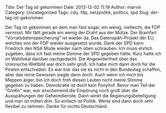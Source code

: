 Title: Der Tag ist gekommen
Date: 2013-12-02 11:19
Author: marvin
Category: Uncategorized
Tags: cdu, fdp, netzpolitik, politics, spd
Slug: der-tag-ist-gekommen

Der Tag ist gekommen an dem man fast sogar, ein wenig, vielleicht, die
FDP vermisst. Mir fällt gerade ein wenig der Draht aus der Mütze. Der
Brainfart "Vorratsdatenspeicherung" ist wieder da. Das Datenspäh-Projekt
der EU, welches von der FDP wieder ausgesetzt wurde. Dank der SPD kann
Friedrich den NSA Mode wieder nach oben schrauben. Ich muss ehrlich
zugeben, dass ich fast meine Stimme der SPD gegeben hätte. Kurz hatte
ich im Wahllokal darüber nachgedacht. Die Angewidertheit über das
Unionsche-Weltbild war doch sehr groß. Ich habe mich dann doch für die
Piraten entschieden. Es war klar das sie es nicht in den Bundestag
schaffen, aber das reine Gewissen siegte dann doch. Auch wenn ich mich
bis Meppen ärger, bin ich doch froh diesen Leuten nicht meine Stimme
gegeben zu haben. Demokratie ist doch kein Ponyhof. Bevor man Teil der
"GroKo" war, war anscheinend die Empörung noch groß über die
Ausspähungen der Geheimdienste. Dann winkt die Regierungsbeteiligung und
man ist mitten drin. So einfach ist Politik. Werte sind dann doch sehr
flexibel zu nehmen. Danke für nichts Deutschland.

